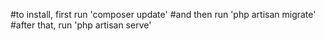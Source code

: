 #to install, first run 'composer update'
#and then run 'php artisan migrate'
#after that, run 'php artisan serve'